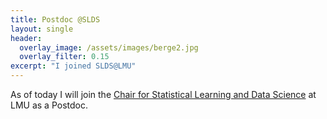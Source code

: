 ```yaml
---
title: Postdoc @SLDS
layout: single
header:
  overlay_image: /assets/images/berge2.jpg
  overlay_filter: 0.15
excerpt: "I joined SLDS@LMU"
---
```


As of today I will join the [Chair for Statistical Learning and Data Science](https://www.slds.stat.uni-muenchen.de/) at LMU as a Postdoc.
